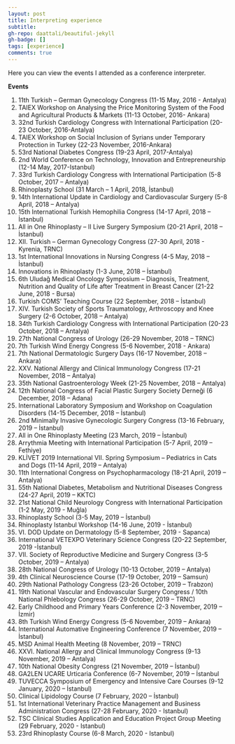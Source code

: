```yaml
---
layout: post
title: Interpreting experience
subtitle: 
gh-repo: daattali/beautiful-jekyll
gh-badge: []
tags: [experience]
comments: true
---
```


Here you can view the events I attended as a conference interpreter.

**Events**

1.	11th Turkish – German Gynecology Congress (11-15 May, 2016 - Antalya)
2.	TAIEX Workshop on Analysing the Price Monitoring System of the Food and Agricultural Products & Markets (11-13 October, 2016- Ankara)
3.	32nd Turkish Cardiology Congress with International Participation (20-23 October, 2016-Antalya)
4.	TAIEX Workshop on Social Inclusion of Syrians under Temporary Protection in Turkey (22-23 November, 2016-Ankara)
5.	53rd National Diabetes Congress (19-23 April, 2017-Antalya)
6.	2nd World Conference on Technology, Innovation and Entrepreneurship (12-14 May, 2017-Istanbul)
7.	33rd Turkish Cardiology Congress with International Participation (5-8 October, 2017 – Antalya)
8.	Rhinoplasty School (31 March – 1 April, 2018, İstanbul)
9.	14th  International Update in Cardiology and Cardiovascular Surgery (5-8 April, 2018 – Antalya)
10.	15th International Turkish Hemophilia Congress (14-17 April, 2018 – İstanbul)
11.	All in One Rhinoplasty – II Live Surgery Symposium (20-21 April, 2018 – İstanbul)
12.	XII. Turkish – German Gynecology Congress (27-30 April, 2018 - Kyrenia, TRNC)
13.	 1st International Innovations in Nursing Congress (4-5 May, 2018 – İstanbul)
14.	 Innovations in Rhinoplasty (1-3 June, 2018 – İstanbul)
15.	6th Uludağ Medical Oncology Symposium – Diagnosis, Treatment, Nutrition and Quality of Life after Treatment in Breast Cancer (21-22 June, 2018 - Bursa)
16.	Turkish COMS’ Teaching Course (22 September, 2018 – İstanbul)
17.	XIV. Turkish Society of Sports Traumatology, Arthroscopy and Knee Surgery (2-6 October, 2018 – Antalya)
18.	34th Turkish Cardiology Congress with International Participation (20-23 October, 2018 – Antalya)
19.	27th National Congress of Urology (26-29 November, 2018 – TRNC)
20.	7th  Turkish Wind Energy Congress (5-6 November, 2018 - Ankara)
21.	7th National Dermatologic Surgery Days (16-17 November, 2018 – Ankara)
22.	XXV. National Allergy and Clinical Immunology Congress (17-21 November, 2018 – Antalya)
23.	35th  National Gastroenterology Week (21-25 November, 2018 – Antalya)
24.	12th National Congress of Facial Plastic Surgery Society Derneği (6 December, 2018 – Adana)
25.	International Laboratory Symposium and Workshop on Coagulation Disorders (14-15 December, 2018 – İstanbul)
26.	2nd Minimally Invasive Gynecologic Surgery Congress (13-16 February, 2019 – İstanbul)
27.	All in One Rhinoplasty Meeting (23 March, 2019 – İstanbul)
28.	Arrythmia Meeting with International Participation (5-7 April, 2019 – Fethiye)
29.	KLİVET 2019 International VII. Spring Symposium – Pediatrics in Cats and Dogs (11-14 April, 2019 – Antalya)
30.	11th International Congress on Psychopharmacology (18-21 April, 2019 – Antalya)
31.	55th National Diabetes, Metabolism and Nutritional Diseases Congress (24-27 April, 2019 – KKTC)
32.	21st National Child Neurology Congress with International Participation (1-2 May, 2019 - Muğla)
33.	Rhinoplasty School (3-5 May, 2019 – İstanbul)
34.	Rhinoplasty Istanbul Workshop (14-16 June, 2019 - İstanbul)
35.	 VI. DOD Update on Dermatology (5-8 September, 2019 - Sapanca)
36.	 International VETEXPO Veterinary Science Congress (20-22 September, 2019 -İstanbul)
37.	 VII. Society of Reproductive Medicine and Surgery Congress (3-5 October, 2019 – Antalya)
38.	 28th National Congress of Urology (10-13 October, 2019 – Antalya)
39.	4th Clinical Neuroscience Course (17-19 October, 2019 – Samsun)
40.	 29th National Pathology Congress (23-26 October, 2019 – Trabzon)
41.	 19th National Vascular and Endovascular Surgery Congress / 10th National Phlebology Congress (26-29 October, 2019 – TRNC)
42.	Early Childhood and Primary Years Conference (2-3 November, 2019 – İzmir)
43.	 8th Turkish Wind Energy Congress (5-6 November, 2019 – Ankara)
44.	International Automative Engineering Conference (7 November, 2019 – İstanbul)
45.	 MSD Animal Health Meeting (8 November, 2019 – TRNC)
46.	XXVI. National Allergy and Clinical Immunology Congress (9-13 November, 2019 – Antalya)
47.	 10th  National Obesity Congress (21 November, 2019 – İstanbul)
48.	 GA2LEN UCARE Urticaria Conference (6-7 November, 2019 – İstanbul
49.	 TUVECCA Symposium of Emergency and Intensive Care Courses (9-12 January, 2020 – İstanbul)
50.	Clinical Lipidology Course (7 February, 2020 – İstanbul)
51. 1st International Veterinary Practice Management and Business Administration Congress (27-28 February, 2020 - Istanbul)
52. TSC Clinical Studies Application and Education Project Group Meeting (29 February, 2020 - Istanbul)
53. 23rd Rhinoplasty Course (6-8 March, 2020 - Istanbul)

